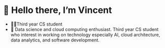 <h1>👋 Hello there, I’m Vincent</h1>

- :student:Third year CS student
- 👀 Data science and cloud computing enthusiast. Third year CS student who interest in working on technology especially AI, cloud architecture, data analytics, and software development.

<!---
Vincley/Vincley is a ✨ special ✨ repository because its `README.md` (this file) appears on your GitHub profile.
You can click the Preview link to take a look at your changes.
--->
